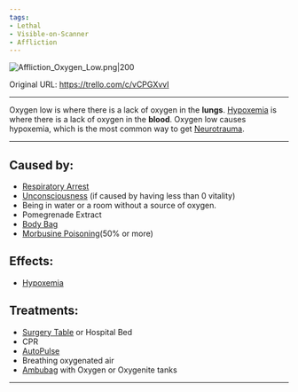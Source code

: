 ```yaml
---
tags:
- Lethal
- Visible-on-Scanner
- Affliction
---
```


![Affliction_Oxygen_Low.png\|200](/Lungs/Oxygen%20Low%20-%20Attachments/6718845db30472d958dd7e6b.png)

Original URL: https://trello.com/c/vCPGXvvI

---

Oxygen low is where there is a lack of oxygen in the **lungs**. [Hypoxemia](../Blood/Hypoxemia.md) is where there is a lack of oxygen in the **blood**. Oxygen low causes hypoxemia, which is the most common way to get [Neurotrauma](../Head_Brain/Neurotrauma.md).

---

## Caused by:

- [Respiratory Arrest](Respiratory%20Arrest.md)
- [Unconsciousness](../Head_Brain/Unconsciousness.md) (if caused by having less than 0 vitality)
- Being in water or a room without a source of oxygen.
- Pomegrenade Extract
- [Body Bag](../Items/Body%20Bag.md)
- [Morbusine Poisoning](../Torso/Morbusine%20Poisoning.md)(50% or more)

## Effects:

- [Hypoxemia](../Blood/Hypoxemia.md)

## Treatments:

- [Surgery Table](../Items/Surgery%20Table.md) or Hospital Bed
- CPR
- [AutoPulse](../Items/AutoPulse.md)
- Breathing oxygenated air
- [Ambubag](../Items/Ambubag.md) with Oxygen or Oxygenite tanks

---

